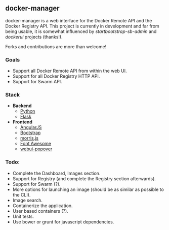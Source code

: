 ## docker-manager

docker-manager is a web interface for the Docker Remote API and the Docker Registry API.
This project is currently in development and far from being usable, it is somewhat influenced by _startbootstrap-sb-admin_ and _dockerui_ projects (thanks!).

Forks and contributions are more than welcome!

### Goals
* Support all Docker Remote API from within the web UI.
* Support for all Docker Registry HTTP API.
* Support for Swarm API.


### Stack
* **Backend**
    * [Python](https://www.python.org/)
    * [Flask](http://flask.pocoo.org/)
* **Frontend**
    * [AngularJS](https://github.com/angular/angular.js)
    * [Bootstrap](http://getbootstrap.com/)
    * [morris.js](http://morrisjs.github.io/)
    * [Font Awesome](http://fortawesome.github.io/Font-Awesome/)
    * [webui-popover](https://github.com/sandywalker/webui-popover)

### Todo:
* Complete the Dashboard, Images section.
* Support for Registry (and complete the Registry section afterwards).
* Support for Swarm (?).
* More options for launching an image (should be as similar as possible to the CLI).
* Image search.
* Containerize the application.
* User based containers (?).
* Unit tests.
* Use bower or grunt for javascript dependencies.

